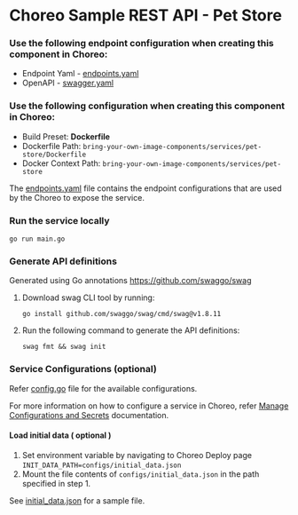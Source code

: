 # Choreo Sample REST API - Pet Store

### Use the following endpoint configuration when creating this component in Choreo:

- Endpoint Yaml - [endpoints.yaml](.choreo/endpoints.yaml)
- OpenAPI - [swagger.yaml](docs/swagger.yaml)


### Use the following configuration when creating this component in Choreo:

- Build Preset: **Dockerfile**
- Dockerfile Path: `bring-your-own-image-components/services/pet-store/Dockerfile`
- Docker Context Path: `bring-your-own-image-components/services/pet-store`

The [endpoints.yaml](.choreo/endpoints.yaml) file contains the endpoint configurations that are used by the Choreo to expose the service.

### Run the service locally

```shell
go run main.go
```

### Generate API definitions

Generated using Go annotations https://github.com/swaggo/swag

1. Download swag CLI tool by running: 
    ```shell
    go install github.com/swaggo/swag/cmd/swag@v1.8.11
    ```
2. Run the following command to generate the API definitions:
    ```shell
    swag fmt && swag init
    ```

### Service Configurations (optional)

Refer [config.go](internal/config/config.go) file for the available configurations.

For more information on how to configure a service in Choreo, refer [Manage Configurations and Secrets](https://wso2.com/choreo/docs/deploy/devops/configs-and-secrets/) documentation.

#### Load initial data ( optional )

1. Set environment variable by navigating to Choreo Deploy page `INIT_DATA_PATH=configs/initial_data.json`
2. Mount the file contents of `configs/initial_data.json` in the path specified in step 1.

See [initial_data.json](configs/initial_data.json) for a sample file.

